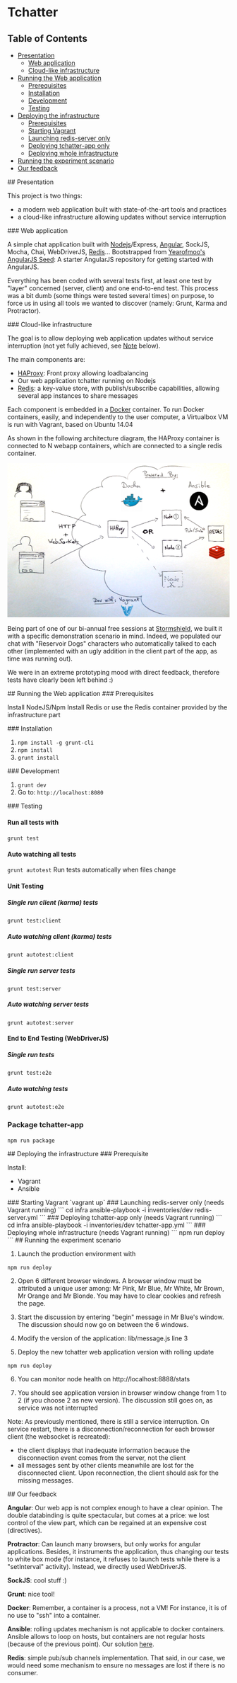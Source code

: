 # Tchatter

## Table of Contents
- [Presentation](#presentation)
    - [Web application](#pres-webapp)
    - [Cloud-like infrastructure](#pres-cloud-infra)
- [Running the Web application](#webapp-run)
    - [Prerequisites](#webapp-run-prerequisites)
    - [Installation](#webapp-run-installation)
    - [Development](#webapp-run-development)
    - [Testing](#webapp-run-testing)
- [Deploying the infrastructure](#infra-deployment)
    - [Prerequisites](#infra-deployment-prerequisites)
    - [Starting Vagrant](#infra-deployment-vagrant)
    - [Launching redis-server only](#infra-deployment-redis)
    - [Deploying tchatter-app only](#infra-deployment-webapp)
    - [Deploying whole infrastructure](#infra-deployment-all)
- [Running the experiment scenario](#experiment-run)
- [Our feedback](#feedback)

<a name="presentation"/>
## Presentation

This project is two things:

- a modern web application built with state-of-the-art tools and practices
- a cloud-like infrastructure allowing updates without service interruption

<a name="pres-webapp"/>
### Web application

A simple chat application built with [Nodejs](http://nodejs.org/)/Express, [Angular](https://angularjs.org/), SockJS, Mocha, Chai, WebDriverJS, [Redis](http://redis.io/)...
Bootstrapped from [Yearofmoo's AngularJS Seed](https://github.com/yearofmoo/angularjs-seed-repo): A starter AngularJS repository for getting started with AngularJS.

Everything has been coded with several tests first, at least one test by "layer" concerned (server, client) and one end-to-end test.
This process was a bit dumb (some things were tested several times) on purpose, to force us in using all tools we wanted to discover (namely: Grunt, Karma and Protractor).

<a name="pres-cloud-infra"/>
### Cloud-like infrastructure

The goal is to allow deploying web application updates without service interruption (not yet fully achieved, see [Note](#note) below).

The main components are:

- [HAProxy](http://www.haproxy.org): Front proxy allowing loadbalancing
- Our web application tchatter running on Nodejs
- [Redis](http://redis.io/): a key-value store, with publish/subscribe capabilities, allowing several app instances to share messages

Each component is embedded in a [Docker](www.docker.com) container.
To run Docker containers, easily, and independently to the user computer, a Virtualbox VM is run with Vagrant, based on Ubuntu 14.04

As shown in the following architecture diagram, the HAProxy container is connected to N webapp containers, which are connected to a single redis container.

![Tchatter infrastructure](/doc/free-session-demo.png)

Being part of one of our bi-annual free sessions at [Stormshield](http://www.stormshield.eu), we built it with a specific demonstration scenario in mind.
Indeed, we populated our chat with "Reservoir Dogs" characters who automatically talked to each other (implemented with an ugly addition in the client part of the app, as time was running out).

We were in an extreme prototyping mood with direct feedback, therefore tests have clearly been left behind :)

<a name="webapp-run"/>
## Running the Web application

<a name="webapp-run-prerequisites"/>
### Prerequisites

Install NodeJS/Npm
Install Redis or use the Redis container provided by the infrastructure part

<a name="webapp-run-installation"/>
### Installation

1. `npm install -g grunt-cli`
2. `npm install`
3. `grunt install`

<a name="webapp-run-development"/>
### Development

1. `grunt dev`
2. Go to: `http://localhost:8080`

<a name="webapp-run-testing"/>
### Testing

#### Run all tests with
`grunt test`

#### Auto watching all tests
`grunt autotest` Run tests automatically when files change

#### Unit Testing

##### Single run client (karma) tests
`grunt test:client`

##### Auto watching client (karma) tests
`grunt autotest:client`

##### Single run server tests
`grunt test:server`

##### Auto watching server tests
`grunt autotest:server`

#### End to End Testing (WebDriverJS)

##### Single run tests
`grunt test:e2e` 

##### Auto watching tests
`grunt autotest:e2e`

### Package tchatter-app
```
npm run package
```

<a name="infra-deployment"/>
## Deploying the infrastructure

<a name="infra-deployment-prerequisites"/>
### Prerequisite

Install:

- Vagrant
- Ansible

<a name="infra-deployment-vagrant"/>
### Starting Vagrant
`vagrant up`

<a name="infra-deployment-redis"/>
### Launching redis-server only (needs Vagrant running)
```
cd infra
ansible-playbook -i inventories/dev redis-server.yml
```

<a name="infra-deployment-webapp"/>
### Deploying tchatter-app only (needs Vagrant running)
```
cd infra
ansible-playbook -i inventories/dev tchatter-app.yml
```

<a name="infra-deployment-all"/>
### Deploying whole infrastructure (needs Vagrant running)
```
npm run deploy
```

<a name="experiment-run"/>
## Running the experiment scenario

1. Launch the production environment with
```
npm run deploy
```

2. Open 6 different browser windows.
A browser window must be attributed a unique user among: Mr Pink, Mr Blue, Mr White, Mr Brown, Mr Orange and Mr Blonde.
You may have to clear cookies and refresh the page.

3. Start the discussion by entering "begin" message in Mr Blue's window. The discussion should now go on between the 6 windows.

4. Modify the version of the application: lib/message.js line 3

5. Deploy the new tchatter web application version with rolling update
```
npm run deploy
```

6. You can monitor node health on http://localhost:8888/stats

7. You should see application version in browser window change from 1 to 2 (if you choose 2 as new version). The discussion still goes on, as service was not interrupted

<a name="note"></a>
Note:
As previously mentioned, there is still a service interruption.
On service restart, there is a disconnection/reconnection for each browser client (the websocket is recreated):
- the client displays that inadequate information because the disconnection event comes from the server, not the client
- all messages sent by other clients meanwhile are lost for the disconnected client. Upon reconnection, the client should ask for the missing messages.

<a name="feedback"/>
## Our feedback

**Angular**: Our web app is not complex enough to have a clear opinion. The double databinding is quite spectacular, but comes at a price: we lost control of the view part,
which can be regained at an expensive cost (directives).

**Protractor**: Can launch many browsers, but only works for angular applications. Besides, it instruments the application, thus changing our tests to white box mode
(for instance, it refuses to launch tests while there is a "setInterval" activity). Instead, we directly used WebDriverJS.

**SockJS**: cool stuff :)

**Grunt**: nice tool!

**Docker**: Remember, a container is a process, not a VM! For instance, it is of no use to "ssh" into a container.

**Ansible**: rolling updates mechanism is not applicable to docker containers. Ansible allows to loop on hosts,
but containers are not regular hosts (because of the previous point). Our solution [here](infra/tchatter-app-nodes.yml).

**Redis**: simple pub/sub channels implementation. That said, in our case, we would need some mechanism to ensure no messages are lost if there is no consumer.
